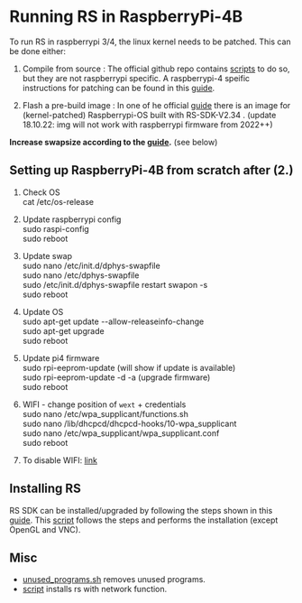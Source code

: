 # Running RS in RaspberryPi-4B

To run RS in raspberrypi 3/4, the linux kernel needs to be patched. This can be done either:

1. Compile from source : The official github repo contains [scripts](https://github.com/IntelRealSense/librealsense/tree/master/scripts) to do so, but they are not raspberrypi specific. A raspberrypi-4 speific instructions for patching can be found in this [guide](https://github.com/NobuoTsukamoto/realsense_examples/blob/master/doc/installation_raspberry_pi_64.md).

2. Flash a pre-build image : In one of he official [guide](https://dev.intelrealsense.com/docs/open-source-ethernet-networking-for-intel-realsense-depth-cameras) there is an image for (kernel-patched) Raspberrypi-OS built with RS-SDK-V2.34 . (update 18.10.22: img will not work with raspberrypi firmware from 2022++)

**Increase swapsize according to the [guide](https://github.com/datasith/Ai_Demos_RPi/wiki/Raspberry-Pi-4-and-Intel-RealSense-D435).** (see below)

## Setting up RaspberryPi-4B from scratch after (2.)

1. Check OS  
cat /etc/os-release  

2. Update raspberrypi config  
sudo raspi-config  
sudo reboot  

3. Update swap  
sudo nano /etc/init.d/dphys-swapfile   
sudo nano /etc/dphys-swapfile   
sudo /etc/init.d/dphys-swapfile restart swapon -s  
sudo reboot  

4. Update OS  
sudo apt-get update --allow-releaseinfo-change  
sudo apt-get upgrade  
sudo reboot  

5. Update pi4 firmware  
sudo rpi-eeprom-update (will show if update is available)  
sudo rpi-eeprom-update -d -a (upgrade firmware)  
sudo reboot  

6. WIFI - change position of `wext` + credentials  
sudo nano /etc/wpa_supplicant/functions.sh  
sudo nano /lib/dhcpcd/dhcpcd-hooks/10-wpa_supplicant  
sudo nano /etc/wpa_supplicant/wpa_supplicant.conf  
sudo reboot  

7. To disable WIFI: [link](https://raspberrytips.com/disable-wifi-raspberry-pi/)


## Installing RS
RS SDK can be installed/upgraded by following the steps shown in this [guide](https://github.com/datasith/Ai_Demos_RPi/wiki/Raspberry-Pi-4-and-Intel-RealSense-D435). This [script](install_realsense_pi4.sh) follows the steps and performs the installation (except OpenGL and VNC).

## Misc
- [unused_programs.sh](unused_programs.sh) removes unused programs.
- [script](install_realsense_with_network.sh) installs rs with network function.
